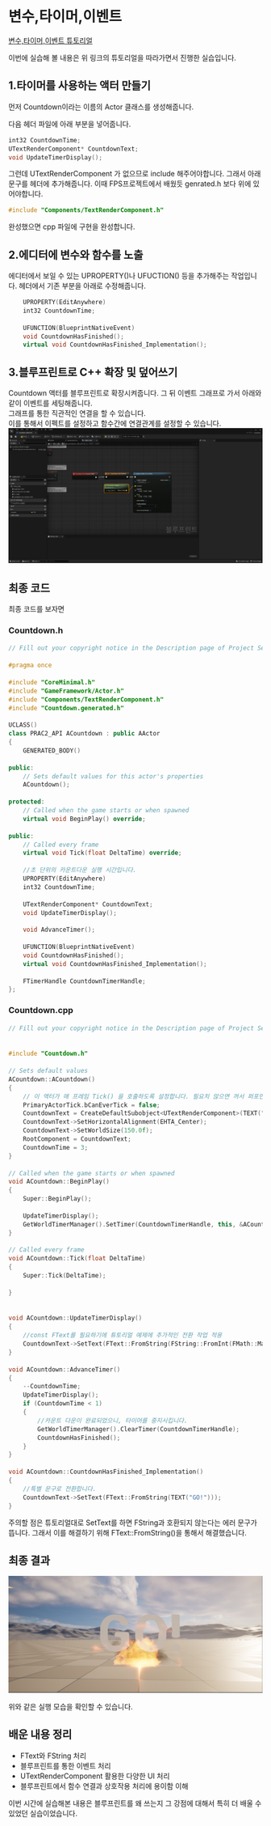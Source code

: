 # 변수,타이머,이벤트

[변수,타이머,이벤트 튜토리얼](https://docs.unrealengine.com/4.26/ko/ProgrammingAndScripting/ProgrammingWithCPP/CPPTutorials/VariablesTimersEvents/)

이번에 실습해 볼 내용은 위 링크의 튜토리얼을 따라가면서 진행한 실습입니다.

## 1.타이머를 사용하는 액터 만들기

먼저 Countdown이라는 이름의 Actor 클래스를 생성해줍니다.

다음 헤더 파일에 아래 부분을 넣어줍니다.

```C++
int32 CountdownTime;
UTextRenderComponent* CountdownText;
void UpdateTimerDisplay();
```

그런데 UTextRenderComponent 가 없으므로 include 해주어야합니다. 그래서 아래 문구를 헤더에 추가해줍니다. 이때 FPS프로젝트에서 배웠듯 genrated.h 보다 위에 있어야합니다.

```C++
#include "Components/TextRenderComponent.h"
```

완성했으면 cpp 파일에 구현을 완성합니다.

## 2.에디터에 변수와 함수를 노출

에디터에서 보일 수 있는 UPROPERTY()나 UFUCTION() 등을 추가해주는 작업입니다. 헤더에서 기존 부분을 아래로 수정해줍니다.

```C++
    UPROPERTY(EditAnywhere)
	int32 CountdownTime;

    UFUNCTION(BlueprintNativeEvent)
	void CountdownHasFinished();
	virtual void CountdownHasFinished_Implementation();

```

## 3.블루프린트로 C++ 확장 및 덮어쓰기

Countdown 액터를 블루프린트로 확장시켜줍니다. 그 뒤 이벤트 그래프로 가서 아래와 같이 이벤트를 세팅해줍니다.<br>
그래프를 통한 직관적인 연결을 할 수 있습니다.<br>
이를 통해서 이펙트를 설정하고 함수간에 연결관계를 설정할 수 있습니다.
![1](/Assets/Images/Unreal/실습/변수,타이머,이벤트/3/2.png)

## 최종 코드

최종 코드를 보자면

### Countdown.h

```C++
// Fill out your copyright notice in the Description page of Project Settings.

#pragma once

#include "CoreMinimal.h"
#include "GameFramework/Actor.h"
#include "Components/TextRenderComponent.h"
#include "Countdown.generated.h"

UCLASS()
class PRAC2_API ACountdown : public AActor
{
	GENERATED_BODY()

public:
	// Sets default values for this actor's properties
	ACountdown();

protected:
	// Called when the game starts or when spawned
	virtual void BeginPlay() override;

public:
	// Called every frame
	virtual void Tick(float DeltaTime) override;

	//초 단위의 카운트다운 실행 시간입니다.
	UPROPERTY(EditAnywhere)
	int32 CountdownTime;

	UTextRenderComponent* CountdownText;
	void UpdateTimerDisplay();

	void AdvanceTimer();

	UFUNCTION(BlueprintNativeEvent)
	void CountdownHasFinished();
	virtual void CountdownHasFinished_Implementation();

	FTimerHandle CountdownTimerHandle;
};

```

### Countdown.cpp

```c++
// Fill out your copyright notice in the Description page of Project Settings.


#include "Countdown.h"

// Sets default values
ACountdown::ACountdown()
{
    // 이 액터가 매 프레임 Tick() 을 호출하도록 설정합니다. 필요치 않으면 꺼서 퍼포먼스를 향상시킬 수 있습니다.
    PrimaryActorTick.bCanEverTick = false;
    CountdownText = CreateDefaultSubobject<UTextRenderComponent>(TEXT("CountdownNumber"));
    CountdownText->SetHorizontalAlignment(EHTA_Center);
    CountdownText->SetWorldSize(150.0f);
    RootComponent = CountdownText;
    CountdownTime = 3;
}

// Called when the game starts or when spawned
void ACountdown::BeginPlay()
{
	Super::BeginPlay();

    UpdateTimerDisplay();
    GetWorldTimerManager().SetTimer(CountdownTimerHandle, this, &ACountdown::AdvanceTimer, 1.0f, true);
}

// Called every frame
void ACountdown::Tick(float DeltaTime)
{
	Super::Tick(DeltaTime);

}


void ACountdown::UpdateTimerDisplay()
{
    //const FText를 필요하기에 튜토리얼 예제에 추가적인 전환 작업 적용
    CountdownText->SetText(FText::FromString(FString::FromInt(FMath::Max(CountdownTime, 0))));
}

void ACountdown::AdvanceTimer()
{
    --CountdownTime;
    UpdateTimerDisplay();
    if (CountdownTime < 1)
    {
        //카운트 다운이 완료되었으니, 타이머를 중지시킵니다.
        GetWorldTimerManager().ClearTimer(CountdownTimerHandle);
        CountdownHasFinished();
    }
}

void ACountdown::CountdownHasFinished_Implementation()
{
    //특별 문구로 전환합니다.
    CountdownText->SetText(FText::FromString(TEXT("GO!")));
}
```

주의할 점은 튜토리얼대로 SetText를 하면 FString과 호환되지 않는다는 에러 문구가 뜹니다.
그래서 이를 해결하기 위해 FText::FromString()을 통해서 해결했습니다.

## 최종 결과

![3](/Assets/Images/Unreal/실습/변수,타이머,이벤트/3/3.png)

위와 같은 실행 모습을 확인할 수 있습니다.

## 배운 내용 정리

- FText와 FString 처리
- 블루프린트를 통한 이벤트 처리
- UTextRenderComponent 활용한 다양한 UI 처리
- 블루프린트에서 함수 연결과 상호작용 처리에 용이함 이해

이번 시간에 실습해본 내용은 블루프린트를 왜 쓰는지 그 강점에 대해서 특히 더 배울 수 있었던 실습이었습니다.
